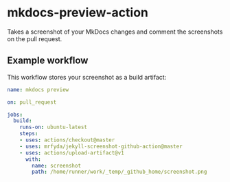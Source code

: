 # mkdocs-preview-action

Takes a screenshot of your MkDocs changes and comment the screenshots on the pull request.

## Example workflow

This workflow stores your screenshot as a build artifact:

```yaml
name: mkdocs preview

on: pull_request

jobs:
  build:
    runs-on: ubuntu-latest
    steps:
    - uses: actions/checkout@master
    - uses: mrfyda/jekyll-screenshot-github-action@master
    - uses: actions/upload-artifact@v1
      with:
        name: screenshot
        path: /home/runner/work/_temp/_github_home/screenshot.png
```
